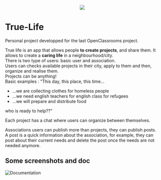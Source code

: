 <p align="center">
  <img src="https://github.com/Bbenforado/True-Life/blob/master/app/src/main/res/drawable/ic_app_icon.png"/>
</p>

# True-Life
Personal project developped for the last OpenClassrooms project.  

True life is an app that allows people **to create projects**, and share them. It allows to create a **caring life** in a neighbourhood/city.  
There is two type of users: basic user and association.  
Users can checks available projects in their city, apply to them and then, organize and realise them.  
Projects can be anything!  
Basic examples : "This day, this place, this time...  
* ...we are collecting clothes for homeless people
* ...we need english teachers for english class for refugees
* ...we will prepare and distribute food  
  
who is ready to help??"  

Each project has a chat where users can organize between themselves.

Associations users can publish more than projects, they can publish posts. A post is a quick information about the association, for example, they can post about their current needs and delete the post once the needs are not needed anymore.
  
  
## Some screenshots and doc  

![Documentation](https://github.com/Bbenforado/True-Life/blob/master/images_true_life/doc_true_life_resized.png)


